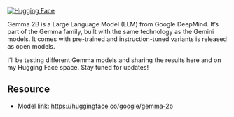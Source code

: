 [![Hugging Face](https://img.shields.io/badge/Hugging%20Face-Hugging%20Face-ff69b4.svg)](https://huggingface.co/spaces/asif00/Chat_with_Gemma_2B)

Gemma 2B is a Large Language Model (LLM) from Google DeepMind. It’s part of the Gemma family, built with the same technology as the Gemini models. It comes with pre-trained and instruction-tuned variants is released as open models.
 
I’ll be testing different Gemma models and sharing the results here and on my Hugging Face space. Stay tuned for updates!

## Resource
* Model link: https://huggingface.co/google/gemma-2b
